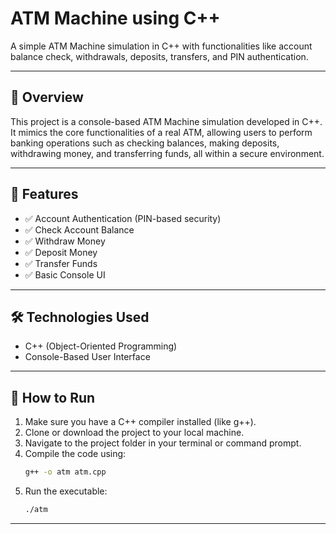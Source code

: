 # ATM Machine using C++

A simple ATM Machine simulation in C++ with functionalities like account balance check, withdrawals, deposits, transfers, and PIN authentication.

---

## 📌 Overview

This project is a console-based ATM Machine simulation developed in C++. It mimics the core functionalities of a real ATM, allowing users to perform banking operations such as checking balances, making deposits, withdrawing money, and transferring funds, all within a secure environment.

---

## 🚀 Features

- ✅ Account Authentication (PIN-based security)
- ✅ Check Account Balance
- ✅ Withdraw Money
- ✅ Deposit Money
- ✅ Transfer Funds
- ✅ Basic Console UI

---

## 🛠 Technologies Used

- C++ (Object-Oriented Programming)
- Console-Based User Interface

---

## 📂 How to Run

1. Make sure you have a C++ compiler installed (like g++).
2. Clone or download the project to your local machine.
3. Navigate to the project folder in your terminal or command prompt.
4. Compile the code using:
   ```bash
   g++ -o atm atm.cpp
   ```
5. Run the executable:
   ```bash
   ./atm
   ```

---

